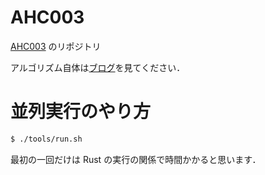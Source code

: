 # AHC003

[AHC003](https://atcoder.jp/contests/ahc003) のリポジトリ

アルゴリズム自体は[ブログ](https://jupiro.hatenablog.com/entry/AHC003)を見てください．

# 並列実行のやり方

```sh
$ ./tools/run.sh
```

最初の一回だけは Rust の実行の関係で時間かかると思います．
